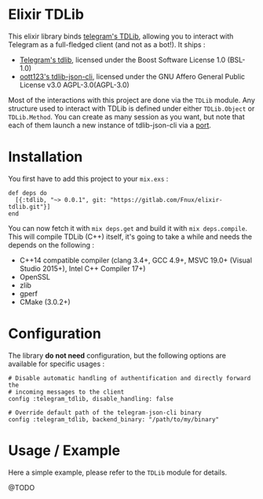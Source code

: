 # Elixir TDLib

This elixir library binds [telegram's
TDLib](https://core.telegram.org/tdlib), allowing you to interact with
Telegram as a full-fledged client (and not as a bot!). It ships :

* [Telegram's tdlib](https://github.com/tdlib/td), licensed under the Boost
  Software License 1.0 (BSL-1.0)
* [oott123's tdlib-json-cli](https://github.com/oott123), licensed under the
  GNU Affero General Public License v3.0 AGPL-3.0(AGPL-3.0)

Most of the interactions with this project are done via the `TDLib` module. Any
structure used to interact with TDLib is defined under either `TDLib.Object` or
`TDLib.Method`. You can create as many session as you want, but note that each
of them launch a new instance of tdlib-json-cli via a
[port](https://hexdocs.pm/elixir/Port.html).

# Installation

You first have to add this project to your `mix.exs` :

```
def deps do
  [{:tdlib, "~> 0.0.1", git: "https://gitlab.com/Fnux/elixir-tdlib.git"}]
end
```

You can now fetch it with `mix deps.get` and build it with `mix deps.compile`.
This will compile TDLib (C++) itself, it's going to take a while and needs the
depends on the following :

 * C++14 compatible compiler (clang 3.4+, GCC 4.9+, MSVC 19.0+ (Visual Studio
   2015+), Intel C++ Compiler 17+)
 * OpenSSL
 * zlib
 * gperf
 * CMake (3.0.2+)

# Configuration

The library **do not need** configuration, but the following options are
available for specific usages :

```
# Disable automatic handling of authentification and directly forward the
# incoming messages to the client
config :telegram_tdlib, disable_handling: false

# Override default path of the telegram-json-cli binary
config :telegram_tdlib, backend_binary: "/path/to/my/binary"
```

# Usage / Example

Here a simple example, please refer to the `TDLib` module for details.

@TODO
